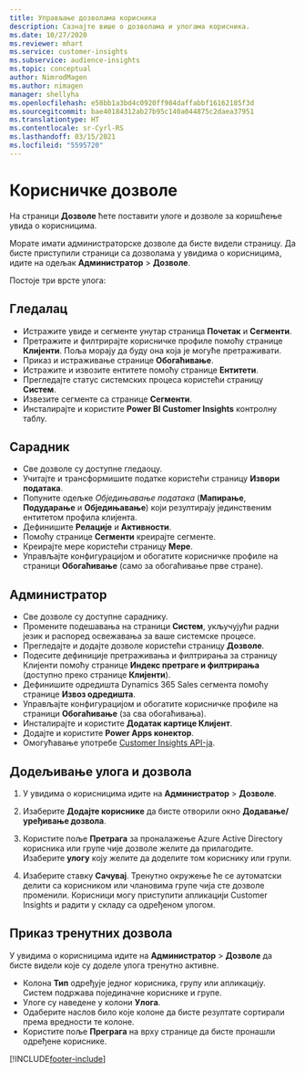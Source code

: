 ```yaml
---
title: Управљање дозволама корисника
description: Сазнајте више о дозволама и улогама корисника.
ms.date: 10/27/2020
ms.reviewer: mhart
ms.service: customer-insights
ms.subservice: audience-insights
ms.topic: conceptual
author: NimrodMagen
ms.author: nimagen
manager: shellyha
ms.openlocfilehash: e58bb1a3bd4c0920ff984daffabbf16162185f3d
ms.sourcegitcommit: bae40184312ab27b95c140a044875c2daea37951
ms.translationtype: HT
ms.contentlocale: sr-Cyrl-RS
ms.lasthandoff: 03/15/2021
ms.locfileid: "5595720"
---
```

# <a name="user-permissions"></a>Корисничке дозволе

На страници **Дозволе** ћете поставити улоге и дозволе за коришћење увида о корисницима.

Морате имати администраторске дозволе да бисте видели страницу. Да бисте приступили страници са дозволама у увидима о корисницима, идите на одељак **Администратор** > **Дозволе**.

Постоје три врсте улога:

## <a name="viewer"></a>Гледалац

- Истражите увиде и сегменте унутар страница **Почетак** и **Сегменти**.
- Претражите и филтрирајте корисничке профиле помоћу странице **Клијенти**. Поља морају да буду она која је могуће претраживати.
- Приказ и истраживање странице **Обогаћивање**.
- Истражите и извозите ентитете помоћу странице **Ентитети**.
- Прегледајте статус системских процеса користећи страницу **Систем**.
- Извезите сегменте са странице **Сегменти**.
- Инсталирајте и користите **Power BI Customer Insights** контролну таблу.

## <a name="contributor"></a>Сарадник

- Све дозволе су доступне гледаоцу.
- Учитајте и трансформишите податке користећи страницу **Извори података**.
- Попуните одељке *Обједињавање података* (**Мапирање**, **Подударање** и **Обједињавање**) који резултирају јединственим ентитетом профила клијента.
- Дефинишите **Релације** и **Активности**.
- Помоћу странице **Сегменти** креирајте сегменте.
- Креирајте мере користећи страницу **Мере**.
- Управљајте конфигурацијом и обогатите корисничке профиле на страници **Обогаћивање** (само за обогаћивање прве стране).

## <a name="administrator"></a>Администратор

- Све дозволе су доступне сараднику.
- Промените подешавања на страници **Систем**, укључујући радни језик и распоред освежавања за ваше системске процесе.
- Прегледајте и додајте дозволе користећи страницу **Дозволе**.
- Подесите дефиниције претраживања и филтрирања за страницу Клијенти помоћу странице **Индекс претраге и филтрирања** (доступно преко странице **Клијенти**).
- Дефинишите одредишта Dynamics 365 Sales сегмента помоћу странице **Извоз одредишта**.
- Управљајте конфигурацијом и обогатите корисничке профиле на страници **Обогаћивање** (за сва обогаћивања).
- Инсталирајте и користите **Додатак картице Клијент**.
- Додајте и користите **Power Apps конектор**.
- Омогућавање употребе [Customer Insights API-ја](apis.md).

## <a name="assign-roles-and-permissions"></a>Додељивање улога и дозвола

1. У увидима о корисницима идите на **Администратор** > **Дозволе**.

1. Изаберите **Додајте кориснике** да бисте отворили окно **Додавање/уређивање дозвола**.

1. Користите поље **Претрага** за проналажење Azure Active Directory корисника или групе чије дозволе желите да прилагодите. Изаберите **улогу** коју желите да доделите том кориснику или групи.

1. Изаберите ставку **Сачувај**. Тренутно окружење ће се аутоматски делити са корисником или члановима групе чија сте дозволе променили. Корисници могу приступити апликацији Customer Insights и радити у складу са одређеном улогом.

## <a name="view-current-permissions"></a>Приказ тренутних дозвола

У увидима о корисницима идите на **Администратор** > **Дозволе** да бисте видели које су доделе улога тренутно активне.

- Колона **Тип** одређује једног корисника, групу или апликацију. Систем подржава појединачне кориснике и групе.
- Улоге су наведене у колони **Улога**.
- Одаберите наслов било које колоне да бисте резултате сортирали према вредности те колоне.
- Користите поље **Преграга** на врху странице да бисте пронашли одређене кориснике.


[!INCLUDE[footer-include](../includes/footer-banner.md)]